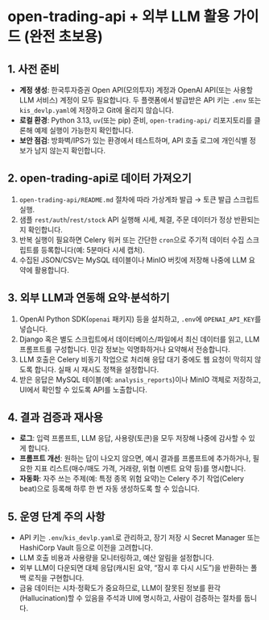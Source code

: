 # open-trading-api + 외부 LLM 활용 가이드 (완전 초보용)

## 1. 사전 준비
- **계정 생성**: 한국투자증권 Open API(모의투자) 계정과 OpenAI API(또는 사용할 LLM 서비스) 계정이 모두 필요합니다. 두 플랫폼에서 발급받은 API 키는 `.env` 또는 `kis_devlp.yaml`에 저장하고 Git에 올리지 않습니다.
- **로컬 환경**: Python 3.13, `uv`(또는 pip) 준비, `open-trading-api/` 리포지토리를 클론해 예제 실행이 가능한지 확인합니다.
- **보안 점검**: 방화벽/IPS가 있는 환경에서 테스트하며, API 호출 로그에 개인식별 정보가 남지 않는지 확인합니다.

## 2. open-trading-api로 데이터 가져오기
1. `open-trading-api/README.md` 절차에 따라 가상계좌 발급 → 토큰 발급 스크립트 실행.
2. 샘플 `rest/auth`/`rest/stock` API 실행해 시세, 체결, 주문 데이터가 정상 반환되는지 확인합니다.
3. 반복 실행이 필요하면 Celery 워커 또는 간단한 `cron`으로 주기적 데이터 수집 스크립트를 등록합니다(예: 5분마다 시세 캡처).
4. 수집된 JSON/CSV는 MySQL 테이블이나 MinIO 버킷에 저장해 나중에 LLM 요약에 활용합니다.

## 3. 외부 LLM과 연동해 요약·분석하기
1. OpenAI Python SDK(`openai` 패키지) 등을 설치하고, `.env`에 `OPENAI_API_KEY`를 넣습니다.
2. Django 혹은 별도 스크립트에서 데이터베이스/파일에서 최신 데이터를 읽고, LLM 프롬프트를 구성합니다. 민감 정보는 익명화하거나 요약해서 전송합니다.
3. LLM 호출은 Celery 비동기 작업으로 처리해 응답 대기 중에도 웹 요청이 막히지 않도록 합니다. 실패 시 재시도 정책을 설정합니다.
4. 받은 응답은 MySQL 테이블(예: `analysis_reports`)이나 MinIO 객체로 저장하고, UI에서 확인할 수 있도록 API를 노출합니다.

## 4. 결과 검증과 재사용
- **로그**: 입력 프롬프트, LLM 응답, 사용량(토큰)을 모두 저장해 나중에 감사할 수 있게 합니다.
- **프롬프트 개선**: 원하는 답이 나오지 않으면, 예시 결과를 프롬프트에 추가하거나, 필요한 지표 리스트(매수/매도 가격, 거래량, 위협 이벤트 요약 등)를 명시합니다.
- **자동화**: 자주 쓰는 주제(예: 특정 종목 위험 요약)는 Celery 주기 작업(Celery beat)으로 등록해 하루 한 번 자동 생성하도록 할 수 있습니다.

## 5. 운영 단계 주의 사항
- API 키는 `.env`/`kis_devlp.yaml`로 관리하고, 장기 저장 시 Secret Manager 또는 HashiCorp Vault 등으로 이전을 고려합니다.
- LLM 호출 비용과 사용량을 모니터링하고, 예산 알림을 설정합니다.
- 외부 LLM이 다운되면 대체 응답(캐시된 요약, “잠시 후 다시 시도”)을 반환하는 폴백 로직을 구현합니다.
- 금융 데이터는 시차·정확도가 중요하므로, LLM이 잘못된 정보를 환각(Hallucination)할 수 있음을 주석과 UI에 명시하고, 사람이 검증하는 절차를 둡니다.
